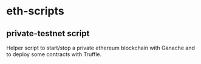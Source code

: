 # eth-scripts

## private-testnet script
Helper script to start/stop a private ethereum blockchain with Ganache and to
deploy some contracts with Truffle.
